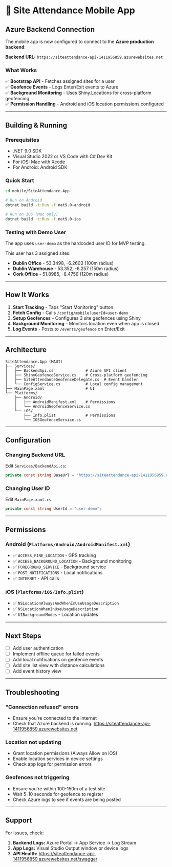 # 📱 Site Attendance Mobile App

## Azure Backend Connection

The mobile app is now configured to connect to the **Azure production backend**:

**Backend URL:** `https://siteattendance-api-1411956859.azurewebsites.net`

### What Works

✅ **Bootstrap API** - Fetches assigned sites for a user  
✅ **Geofence Events** - Logs Enter/Exit events to Azure  
✅ **Background Monitoring** - Uses Shiny.Locations for cross-platform geofencing  
✅ **Permission Handling** - Android and iOS location permissions configured  

---

## Building & Running

### Prerequisites

- .NET 9.0 SDK
- Visual Studio 2022 or VS Code with C# Dev Kit
- For iOS: Mac with Xcode
- For Android: Android SDK

### Quick Start

```bash
cd mobile/SiteAttendance.App

# Run on Android
dotnet build -t:Run -f net9.0-android

# Run on iOS (Mac only)
dotnet build -t:Run -f net9.0-ios
```

### Testing with Demo User

The app uses `user-demo` as the hardcoded user ID for MVP testing.

This user has 3 assigned sites:
- **Dublin Office** - 53.3498, -6.2603 (100m radius)
- **Dublin Warehouse** - 53.352, -6.257 (150m radius)
- **Cork Office** - 51.8985, -8.4756 (120m radius)

---

## How It Works

1. **Start Tracking** - Taps "Start Monitoring" button
2. **Fetch Config** - Calls `/config/mobile?userId=user-demo`
3. **Setup Geofences** - Configures 3 site geofences using Shiny
4. **Background Monitoring** - Monitors location even when app is closed
5. **Log Events** - Posts to `/events/geofence` on Enter/Exit

---

## Architecture

```
SiteAttendance.App (MAUI)
├── Services/
│   ├── BackendApi.cs              # Azure API client
│   ├── ShinyGeofenceService.cs    # Cross-platform geofencing
│   ├── SiteAttendanceGeofenceDelegate.cs  # Event handler
│   └── ConfigService.cs           # Local config management
├── MainPage.xaml                  # UI
└── Platforms/
    ├── Android/
    │   ├── AndroidManifest.xml    # Permissions
    │   └── AndroidGeofenceService.cs
    └── iOS/
        ├── Info.plist             # Permissions
        └── IOSGeofenceService.cs
```

---

## Configuration

### Changing Backend URL

Edit `Services/BackendApi.cs`:

```csharp
private const string BaseUrl = "https://siteattendance-api-1411956859.azurewebsites.net";
```

### Changing User ID

Edit `MainPage.xaml.cs`:

```csharp
private const string UserId = "user-demo";
```

---

## Permissions

### Android (`Platforms/Android/AndroidManifest.xml`)
- ✅ `ACCESS_FINE_LOCATION` - GPS tracking
- ✅ `ACCESS_BACKGROUND_LOCATION` - Background monitoring
- ✅ `FOREGROUND_SERVICE` - Background service
- ✅ `POST_NOTIFICATIONS` - Local notifications
- ✅ `INTERNET` - API calls

### iOS (`Platforms/iOS/Info.plist`)
- ✅ `NSLocationAlwaysAndWhenInUseUsageDescription`
- ✅ `NSLocationWhenInUseUsageDescription`
- ✅ `UIBackgroundModes` - Location updates

---

## Next Steps

- [ ] Add user authentication
- [ ] Implement offline queue for failed events
- [ ] Add local notifications on geofence events
- [ ] Add site list view with distance calculations
- [ ] Add event history view

---

## Troubleshooting

### "Connection refused" errors
- Ensure you're connected to the internet
- Check that Azure backend is running: https://siteattendance-api-1411956859.azurewebsites.net

### Location not updating
- Grant location permissions (Always Allow on iOS)
- Enable location services in device settings
- Check app logs for permission errors

### Geofences not triggering
- Ensure you're within 100-150m of a test site
- Wait 5-10 seconds for geofence to register
- Check Azure logs to see if events are being posted

---

## Support

For issues, check:
1. **Backend Logs:** Azure Portal → App Service → Log Stream
2. **App Logs:** Visual Studio Output window or device logs
3. **API Health:** https://siteattendance-api-1411956859.azurewebsites.net/swagger
